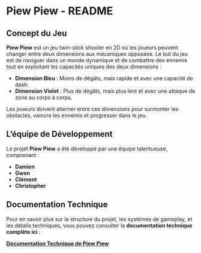 # **Piew Piew - README**

## **Concept du Jeu**

**Piew Piew** est un jeu twin-stick shooter en 2D où les joueurs peuvent changer entre deux dimensions aux mécaniques opposées. Le but du jeu est de naviguer dans un monde dynamique et de combattre des ennemis tout en exploitant les capacités uniques des deux dimensions :

- **Dimension Bleu** : Moins de dégâts, mais rapide et avec une capacité de dash.
- **Dimension Violet** : Plus de dégâts, mais plus lent et avec une attaque de zone au corps à corps.

Les joueurs doivent alterner entre ces dimensions pour surmonter les obstacles, vaincre les ennemis et progresser dans le jeu.

## **L’équipe de Développement**

Le projet **Piew Piew** a été développé par une équipe talentueuse, comprenant :

- **Damien**
- **Gwen**
- **Clément**
- **Christopher**

## **Documentation Technique**

Pour en savoir plus sur la structure du projet, les systèmes de gameplay, et les détails techniques, vous pouvez consulter la **documentation technique complète ici** :

[**Documentation Technique de Piew Piew**](<https://sharp-factory-ffd.notion.site/Documentation-technique-Piew-Piew-1936b2a92fc380e68f31fcf9db686359>)
